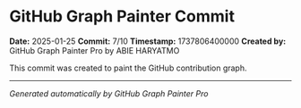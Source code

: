 # GitHub Graph Painter Commit

**Date:** 2025-01-25
**Commit:** 7/10
**Timestamp:** 1737806400000
**Created by:** GitHub Graph Painter Pro by ABIE HARYATMO

This commit was created to paint the GitHub contribution graph.

---
*Generated automatically by GitHub Graph Painter Pro*
